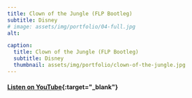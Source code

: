 ```yaml
---
title: Clown of the Jungle (FLP Bootleg) 
subtitle: Disney
# image: assets/img/portfolio/04-full.jpg
alt: 

caption:
  title: Clown of the Jungle (FLP Bootleg) 
  subtitle: Disney
  thumbnail: assets/img/portfolio/clown-of-the-jungle.jpg
---
```

#### [Listen on YouTube](https://www.youtube.com/watch?v=v0-uLCgTadw){:target="_blank"}